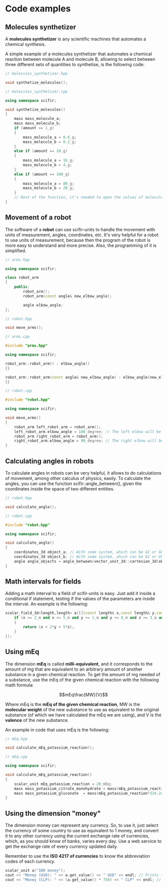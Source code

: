 # Code examples

## Molecules synthetizer

A **molecules synthetizer** is any scientific machines that automates a chemical synthesis.

A simple example of a molecules synthetizer that automates a chemical reaction between molecule A and molecule B, allowing to select between three different sets of quantities to synthetise, is the following code:

```cpp
// molecules_synthetizer.hpp

void synthetize_molecules();

// molecules_synthetizer.cpp

using namespace scifir;

void synthetize_molecules()
{
	mass mass_molecule_a;
	mass mass_molecule_b;
	if (amount == 1_g)
	{
		mass_molecule_a = 0.8_g;
		mass_molecule_b = 0.2_g;
	}
	else if (amount == 20_g)
	{
		mass_molecule_a = 16_g;
		mass_molecule_b = 4_g;
	}
	else if (amount == 100_g)
	{
		mass_molecule_a = 80_g;
		mass_molecule_b = 20_g;
	}
	// Rest of the function, it's needed to open the valves of molecule_a and molecule_b to release the amount of mass specified for each molecule
}
```

## Movement of a robot

The software of a **robot** can use scifir-units to handle the movement with units of measurement, angles, coordinates, etc. It's very helpful for a robot to use units of measurement, because then the program of the robot is more easy to understand and more precise. Also, the programming of it is simplified.

```cpp
// arms.hpp

using namespace scifir;

class robot_arm
{
	public:
		robot_arm();
		robot_arm(const angle& new_elbow_angle);

		angle elbow_angle;
};

// robot.hpp

void move_arms();

// arms.cpp

#include "arms.hpp"

using namespace scifir;

robot_arm::robot_arm() : elbow_angle()
{}

robot_arm::robot_arm(const angle& new_elbow_angle) : elbow_angle(new_elbow_angle)
{}

// robot.cpp

#include "robot.hpp"

using namespace scifir;

void move_arms()
{
	robot_arm left_robot_arm = robot_arm();
	left_robot_arm.elbow_angle = 180_degree; // The left elbow will be flat
	robot_arm right_robot_arm = robot_arm();
	right_robot_arm.elbow_angle = 90_degree; // The right elbow will be folded in 90 degrees
}
```

## Calculating angles in robots

To calculate angles in robots can be very helpful, it allows to do calculations of movement, among other calculus of physics, easily. To calculate the angles, you can use the function scifir::angle_between(), given the coordinates inside the space of two different entities.

```cpp
// robot.hpp

void calculate_angle();

// robot.cpp

#include "robot.hpp"

using namespace scifir;

void calculate_angle()
{
	coordinates_3d object_a; // With some system, which can be AI or GPS, set the coordinates of object_a
	coordinates_3d object_b; // With some system, which can be AI or GPS, set the coordinates of object_b
	angle angle_objects = angle_between(vector_unit_3d::cartesian_3d(object_a.x,object_a.y,object_a.z),vector_unit_3d::cartesian_3d(object_b.x,object_b.y,object_b.z));
}
```

## Math intervals for fields

Adding a math interval to a field of scifir-units is easy. Just add it inside a conditional if statement, testing if the values of the parameters are inside the interval. An example is the following:

```cpp
scalar_field_3d<length,length> a([](const length& x,const length& y,const length& z) -> length { 
	if (x >= 2_m and x <= 5_m and y >= 1_m and y <= 8_m and z >= 3_m and z <= 15_m)
	{
		return (x + 2*y + 5*z);
	}
});
```

## Using mEq

The dimension **mEq** is called **milli-equivalent**, and it corresponds to the amount of mg that are equivalent to an arbitrary amount of another substance in a given chemical reaction. To get the amount of mg needed of a substance, use the mEq of the given chemical reaction with the following math formula:

$$mEq\frac{MW}{V}$$

Where mEq is the **mEq of the given chemical reaction**, MW is the **molecular weight** of the new substance to use as equivalent to the original substance (of which we have calculated the mEq we are using), and V is the **valence** of the new substance.

An example in code that uses mEq is the following:

```cpp
// mEq.hpp

void calculate_mEq_potassium_reaction();

// mEq.cpp

using namespace scifir;

void calculate_mEq_potassium_reaction()
{
	scalar_unit mEq_potassium_reaction = 20_mEq;
	mass mass_potassium_citrate_monohydrate = mass(mEq_potassium_reaction*324.0f/3,"mg"); // You need to set the MW of the potassium citrate monohydrate, which is 324, and the V of it, which is 3
	mass mass_potassium_gluconate  = mass(mEq_potassium_reaction*234.245f/1,"mg"); // You need to set the MW of the potassium citrate monohydrate, which is 324, and the V of it, which is 3
}
```

## Using the dimension "money"

The dimension money can represent any currency. So, to use it, just select the currency of some country to use as equivalent to 1 money, and convert it to any other currency using the current exchange rate of currencies, which, as you should know of banks, varies every day. Use a web service to get the exchange rate of every currency updated daily.

Remember to use the **ISO 4217 of currencies** to know the abbreviation codes of each currency.

```cpp
scalar_unit a("100 money");
cout << "Money (USD): " << a.get_value() << " USD" << endl; // Prints the money in USD
cout << "Money (CLP): " << (a.get_value() * 750) << " CLP" << endl; // Prints the money in CLP, with an exchange rate of 1 USD to 750 CLP
```

